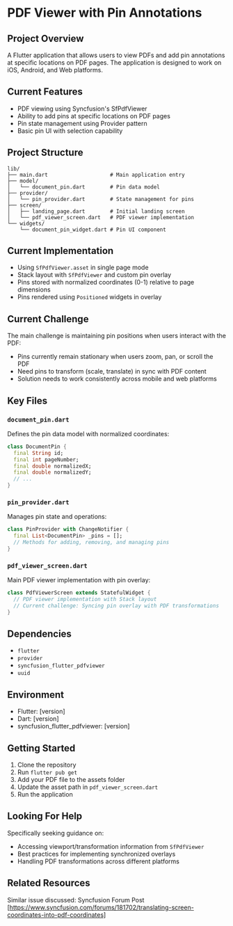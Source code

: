 # PDF Viewer with Pin Annotations

## Project Overview
A Flutter application that allows users to view PDFs and add pin annotations at specific locations on PDF pages. The application is designed to work on iOS, Android, and Web platforms.

## Current Features
- PDF viewing using Syncfusion's SfPdfViewer
- Ability to add pins at specific locations on PDF pages
- Pin state management using Provider pattern
- Basic pin UI with selection capability

## Project Structure
```
lib/
├── main.dart                    # Main application entry
├── model/
│   └── document_pin.dart        # Pin data model
├── provider/
│   └── pin_provider.dart        # State management for pins
├── screen/
│   ├── landing_page.dart        # Initial landing screen
│   └── pdf_viewer_screen.dart   # PDF viewer implementation
└── widgets/
    └── document_pin_widget.dart # Pin UI component
```

## Current Implementation
- Using `SfPdfViewer.asset` in single page mode
- Stack layout with `SfPdfViewer` and custom pin overlay
- Pins stored with normalized coordinates (0-1) relative to page dimensions
- Pins rendered using `Positioned` widgets in overlay

## Current Challenge
The main challenge is maintaining pin positions when users interact with the PDF:

- Pins currently remain stationary when users zoom, pan, or scroll the PDF
- Need pins to transform (scale, translate) in sync with PDF content
- Solution needs to work consistently across mobile and web platforms

## Key Files
### `document_pin.dart`
Defines the pin data model with normalized coordinates:
```dart
class DocumentPin {
  final String id;
  final int pageNumber;
  final double normalizedX;
  final double normalizedY;
  // ...
}
```

### `pin_provider.dart`
Manages pin state and operations:
```dart
class PinProvider with ChangeNotifier {
  final List<DocumentPin> _pins = [];
  // Methods for adding, removing, and managing pins
}
```

### `pdf_viewer_screen.dart`
Main PDF viewer implementation with pin overlay:
```dart
class PdfViewerScreen extends StatefulWidget {
  // PDF viewer implementation with Stack layout
  // Current challenge: Syncing pin overlay with PDF transformations
}
```

## Dependencies
- `flutter`
- `provider`
- `syncfusion_flutter_pdfviewer`
- `uuid`

## Environment
- Flutter: [version]
- Dart: [version]
- syncfusion_flutter_pdfviewer: [version]

## Getting Started
1. Clone the repository
2. Run `flutter pub get`
3. Add your PDF file to the assets folder
4. Update the asset path in `pdf_viewer_screen.dart`
5. Run the application

## Looking For Help
Specifically seeking guidance on:
- Accessing viewport/transformation information from `SfPdfViewer`
- Best practices for implementing synchronized overlays
- Handling PDF transformations across different platforms

## Related Resources
Similar issue discussed: Syncfusion Forum Post [https://www.syncfusion.com/forums/181702/translating-screen-coordinates-into-pdf-coordinates]

